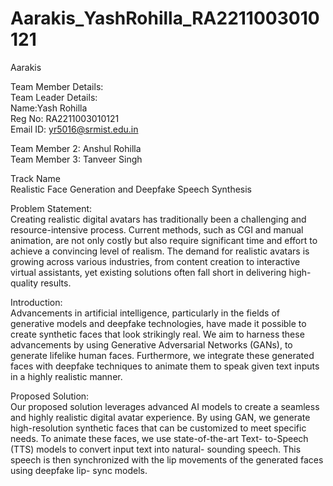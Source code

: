 # Aarakis_YashRohilla_RA2211003010121

Aarakis <br />

Team Member Details: <br />
Team Leader Details: <br />
Name:Yash Rohilla  <br />
Reg No: RA2211003010121  <br />
Email ID: yr5016@srmist.edu.in  <br />

Team Member 2: Anshul Rohilla <br />
Team Member 3: Tanveer Singh <br />

Track Name  <br />
Realistic Face Generation and Deepfake Speech Synthesis <br />

Problem Statement: <br />
Creating realistic digital avatars has traditionally been a
challenging and resource-intensive process.
Current methods, such as CGI and manual animation, are not
only costly but also require significant time and effort to
achieve a convincing level of realism.
The demand for realistic avatars is growing across various
industries, from content creation to interactive virtual
assistants, yet existing solutions often fall short in delivering
high-quality results.

Introduction: <br />
Advancements in artificial intelligence, particularly in the fields of
generative models and deepfake technologies, have made it possible
to create synthetic faces that look strikingly real. We aim to harness
these advancements by using Generative Adversarial Networks
(GANs), to generate lifelike human faces. Furthermore, we integrate
these generated faces with deepfake techniques to animate them to
speak given text inputs in a highly realistic manner.

Proposed Solution: <br />
Our proposed solution leverages advanced AI models to
create a seamless and highly realistic digital avatar
experience. By using GAN, we generate high-resolution
synthetic faces that can be customized to meet specific
needs. To animate these faces, we use state-of-the-art Text-
to-Speech (TTS) models to convert input text into natural-
sounding speech. This speech is then synchronized with the
lip movements of the generated faces using deepfake lip-
sync models.
